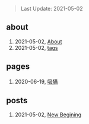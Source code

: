 > Last Update: 2021-05-02

## about
1. 2021-05-02, [About](about/me.md)
1. 2021-05-02, [tags](about/tags.md)
## pages
1. 2020-06-19, [吸猫](pages/吸猫.md)
## posts
1. 2021-05-02, [New Begining](posts/bookmarks.md)